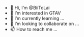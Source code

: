 - 👋 Hi, I’m @BiiToLai
- 👀 I’m interested in  GTAV
- 🌱 I’m currently learning ...
- 💞️ I’m looking to collaborate on ...
- 📫 How to reach me ...

<!---
BiiToLai/BiiToLai is a ✨ special ✨ repository because its `README.md` (this file) appears on your GitHub profile.
You can click the Preview link to take a look at your changes.
--->
